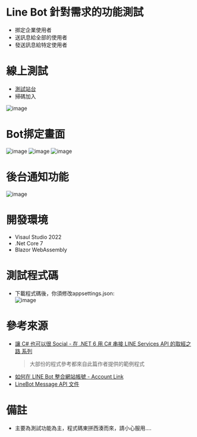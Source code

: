# Line Bot 針對需求的功能測試
* 挷定企業使用者
* 送訊息給全部的使用者
* 發送訊息給特定使用者

# 線上測試
* [測試站台](https://linebotpoc.azurewebsites.net/)
* 掃碼加入  

![image](https://user-images.githubusercontent.com/5724118/201879056-c55a7f46-d8d3-4c28-98d0-8af8d29ca745.png)


# Bot挷定畫面
![image](https://user-images.githubusercontent.com/5724118/201878205-7b84b818-1e1f-45c7-bbf5-f9d6ea184715.png)
![image](https://user-images.githubusercontent.com/5724118/201878328-65128a6c-443b-4219-b12a-15edc2c64d90.png)
![image](https://user-images.githubusercontent.com/5724118/201878389-dd2eb21c-6a25-47e2-ac93-6212dcf9dd49.png)


# 後台通知功能
![image](https://user-images.githubusercontent.com/5724118/201876996-435bdef0-bb5d-4070-b45f-1817b34383f1.png)

# 開發環境
* Visaul Studio 2022
* .Net Core 7
* Blazor WebAssembly

# 測試程式碼
* 下載程式碼後，你須修改appsettings.json:   
![image](https://user-images.githubusercontent.com/5724118/202624815-706854ce-b3a3-4c13-924a-034e3f662dfc.png)




# 參考來源
* [讓 C# 也可以很 Social - 在 .NET 6 用 C# 串接 LINE Services API 的取經之路 系列](https://ithelp.ithome.com.tw/users/20151616/ironman/5866?page=1)
  > 大部份的程式參考都來自此篇作者提供的範例程式
* [如何在 LINE Bot 整合網站帳號 - Account Link](https://ithelp.ithome.com.tw/articles/10229907)
* [LineBot Message API 文件](https://developers.line.biz/en/reference/messaging-api/)

# 備註
* 主要為測試功能為主，程式碼東拼西湊而來，請小心服用....
